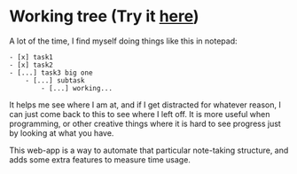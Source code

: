 # Working tree (Try it [here](https://el-tejaso.github.io/Working-on-Tree/NoteTree.html))

A lot of the time, I find myself doing things like this in notepad:

```
- [x] task1
- [x] task2
- [...] task3 big one
    - [...] subtask
        - [...] working...
```

It helps me see where I am at, and if I get distracted for whatever reason, I can just come back to this to see where I left off. 
It is more useful when programming, or other creative things where it is hard to see progress just by looking at what you have.

This web-app is a way to automate that particular note-taking structure, and adds some extra features to measure time usage.